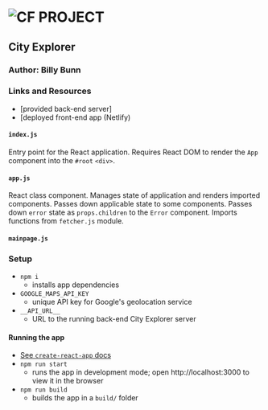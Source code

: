 ![CF](http://i.imgur.com/7v5ASc8.png) PROJECT
=================================================

<!-- LINKS -->
<!-- Replace the link for each in brackets below -->
<!-- PR (working into submission) -->
[1]: http://xyz.com
[2]: https://city-explorer-backend.herokuapp.com/
<!-- https://obscure-bayou-17929.herokuapp.com/ -->
<!-- front-end -->
[3]: https://city-explorer.netlify.com/
<!-- swagger -->

## City Explorer

### Author: Billy Bunn

### Links and Resources
* [provided back-end server]
* [deployed front-end app (Netlify)

<!-- #### Documentation -->
<!-- * [Styleguidist]() -->

#### `index.js`
Entry point for the React application. Requires React DOM to render the `App` component into the `#root` `<div>`.

#### `app.js`
React class component. Manages state of application and renders imported components. Passes down applicable state to some components. Passes down `error` state as `props.children` to the `Error` component. Imports functions from `fetcher.js` module.

#### `mainpage.js`


### Setup
* `npm i`
  - installs app dependencies
* `GOOGLE_MAPS_API_KEY` 
  - unique API key for Google's geolocation service
* `__API_URL__`
  - URL to the running back-end City Explorer server


#### Running the app
* [See `create-react-app` docs](https://facebook.github.io/create-react-app/docs/getting-started)
* `npm run start`
  - runs the app in development mode; open http://localhost:3000 to view it in the browser
* `npm run build`
  - builds the app in a `build/` folder
  
<!-- #### Tests
* How do you run tests?
  * `npm run test`
  * `npm run lint`
* What assertions were made?
* What assertions need to be / should be made? -->



